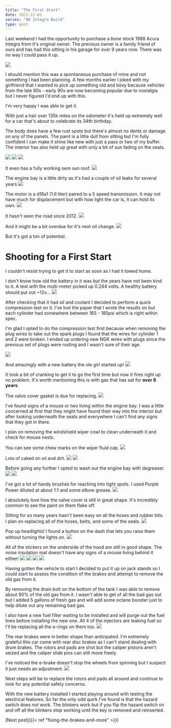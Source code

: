 ```yaml
---
title: "The First Start"
date: 2021-12-03
series: "88 Integra Build"
type: post
---
```


Last weekend I had the opportunity to purchase a _bone stock_ 1988 Acura Integra from it's original owner. The previous owner is a family friend of ours and has had this sitting in his garage for over 9 years now. There was no way I could pass it up.

![](images/1.jpg)

I should mention this was a spontaneous purchase of mine and not something I had been planning. A few months earlier I joked with my girlfriend that I wanted to pick up something old and boxy because vehicles from the late 80s - early 90s are now becoming popular due to nostalgia but I never figured I'd end up with this.

I'm very happy I was able to get it.

With just a hair over 135k miles on the odometer it's held up extremely well for a car that's about to celebrate its 34th birthday.

The body does have a few rust spots but there's almost no dents or damage on any of the panels. The paint is a little dull from sitting but I'm fully confident I can make it shine like new with just a pass or two of my buffer. The interior has also held up great with only a bit of sun fading on the seats.

![](images/2.jpg)
![](images/3.jpg)
![](images/4.jpg)

It even has a fully working oem sun roof.
![](images/5.jpg)

The engine bay is a little dirty as it's had a couple of oil leaks for several years
![](images/6.jpg)

The motor is a d16a1 (1.6 liter) paired to a 5 speed transmission. It may not have much for displacement but with how light the car is, it can hold its own.
![](images/7.jpg)

It hasn't seen the road since 2012.
![](images/8.jpg)

And it might be a bit overdue for it's next oil change.
![](images/9.jpg)

But it's got a ton of potential.

# Shooting for a First Start

I couldn't resist trying to get it to start as soon as I had it towed home.

I don't know how old the battery in it was but the years have not been kind to it. A test with the multi-meter picked up 0.244 volts. A healthy battery should put out ~12v...
![](images/10.jpg)

After checking that it had oil and coolant I decided to perform a quick compression test on it. I've lost the paper that I wrote the results on but each cylinder had somewhere between 165 - 185psi which is right within spec.

I'm glad I opted to do the compression test first because when removing the plug wires to take out the spark plugs I found that the wires for cylinder 1 and 2 were broken. I ended up ordering new NGK wires with plugs since the previous set of plugs were rusting and I wasn't sure of their age.

![](images/11.jpg)

And amazingly with a new battery the ole girl started up!
![](images/12.jpg)

It took a bit of cranking to get it to go the first time but now it fires right up no problem. It's worth mentioning this is with gas that has sat for **over 8 years**.

The valve cover gasket is due for replacing.
![](images/13.jpg)

I've found signs of a mouse or two living within the engine bay. I was a little concerned at first that they might have found their way into the interior but after looking underneath the seats and everywhere I can't find any signs that they got in there.

I plan on removing the windshield wiper cowl to clean underneath it and check for mouse nests.

You can see some chew marks on the wiper fluid cap.
![](images/14.jpg)

Lots of caked on oil and dirt.
![](images/15.jpg)
![](images/16.jpg)

Before going any further I opted to wash out the engine bay with degreaser.
![](images/17.jpg)
![](images/18.jpg)

I've got a lot of handy brushes for reaching into tight spots. I used Purple Power diluted at about 1:1 and some elbow grease.
![](images/19.jpg)

I absolutely love how the valve cover is still in great shape. It's incredibly common to see the paint on them flake off.

Sitting for so many years hasn't been easy on all the hoses and rubber bits. I plan on replacing all of the hoses, belts, and some of the seals.
![](images/20.jpg)

Pop up headlights! I found a button on the dash that lets you raise them without turning the lights on.
![](images/21.jpg)

All of the stickers on the underside of the hood are still in good shape. The noise insulation mat doesn't have any signs of a mouse living behind it either!
![](images/22.jpg)
![](images/23.jpg)
![](images/24.jpg)
![](images/25.jpg)

Having gotten the vehicle to start I decided to put it up on jack stands so I could start to assess the condition of the brakes and attempt to remove the old gas from it.

By removing the drain bolt on the bottom of the tank I was able to remove about 90% of the old gas from it. I wasn't able to get of all the bad gas out but I added 5 gallons of fresh gas and will add some octane booster just to help dilute out any remaining bad gas.

I also have a new fuel filter waiting to be installed and will purge out the fuel lines before installing the new one. All 4 of the injectors are leaking fuel so I'll be replacing all the o-rings on them too.
![](images/26.jpg)

The rear brakes were in better shape than anticipated. I'm extremely grateful this car came with rear disc brakes as I can't stand dealing with drum brakes. The rotors and pads are shot but the caliper pistons aren't seized and the caliper slide pins can still move freely.

I've noticed the e-brake doesn't stop the wheels from spinning but I suspect it just needs an adjustment.
![](images/27.jpg)

Next steps will be to replace the rotors and pads all around and continue to look for any potential safety concerns.

With the new battery installed I started playing around with testing the electrical features. So far the only odd quirk I’ve found is that the hazard switch does not work. The blinkers work but if you flip the hazard switch on and off all the blinkers stop working until the key is removed and reinserted.

[Next post]({{< ref "fixing-the-brakes-and-more" >}})
